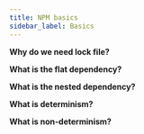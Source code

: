 ```yaml
---
title: NPM basics
sidebar_label: Basics
---
```


**Why do we need lock file?**

**What is the flat dependency?**

**What is the nested dependency?**

**What is determinism?**

**What is non-determinism?**